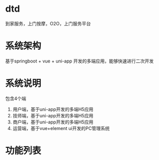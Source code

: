 # dtd
到家服务，上门按摩，O2O，上门服务平台

# 系统架构
基于springboot + vue + uni-app 开发的多端应用，能够快速进行二次开发

# 系统说明
包含4个端
1. 用户端，基于uni-app开发的多端H5应用
2. 技师端，基于uni-app开发的多端H5应用
3. 商户端，基于uni-app开发的多端H5应用
4. 运营端，基于vue+element ui开发的PC管理系统

# 功能列表
